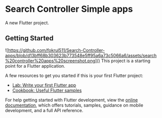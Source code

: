 # Search Controller Simple apps

A new Flutter project.

## Getting Started
![https://github.com/fokrul511/Search-Controller-apps/blob/d13bff68b303623b773548e5ff95a6a73c5066a6/assets/search%20controller%20apps%20screenshot.png]()
This project is a starting point for a Flutter application.

A few resources to get you started if this is your first Flutter project:

- [Lab: Write your first Flutter app](https://docs.flutter.dev/get-started/codelab)
- [Cookbook: Useful Flutter samples](https://docs.flutter.dev/cookbook)

For help getting started with Flutter development, view the
[online documentation](https://docs.flutter.dev/), which offers tutorials,
samples, guidance on mobile development, and a full API reference.
